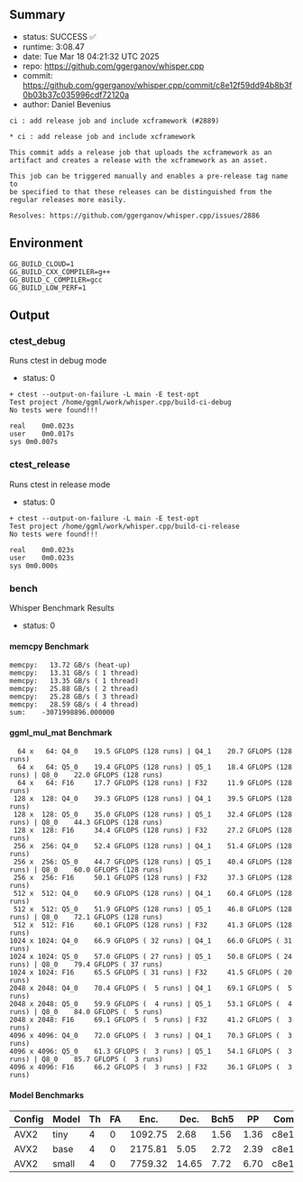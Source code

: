 ## Summary

- status:  SUCCESS ✅
- runtime: 3:08.47
- date:    Tue Mar 18 04:21:32 UTC 2025
- repo:    https://github.com/ggerganov/whisper.cpp
- commit:  https://github.com/ggerganov/whisper.cpp/commit/c8e12f59dd94b8b3f0b03b37c035996cdf72120a
- author:  Daniel Bevenius
```
ci : add release job and include xcframework (#2889)

* ci : add release job and include xcframework

This commit adds a release job that uploads the xcframework as an
artifact and creates a release with the xcframework as an asset.

This job can be triggered manually and enables a pre-release tag name to
be specified to that these releases can be distinguished from the
regular releases more easily.

Resolves: https://github.com/ggerganov/whisper.cpp/issues/2886
```

## Environment

```
GG_BUILD_CLOUD=1
GG_BUILD_CXX_COMPILER=g++
GG_BUILD_C_COMPILER=gcc
GG_BUILD_LOW_PERF=1
```

## Output

### ctest_debug

Runs ctest in debug mode
- status: 0
```
+ ctest --output-on-failure -L main -E test-opt
Test project /home/ggml/work/whisper.cpp/build-ci-debug
No tests were found!!!

real	0m0.023s
user	0m0.017s
sys	0m0.007s
```
### ctest_release

Runs ctest in release mode
- status: 0
```
+ ctest --output-on-failure -L main -E test-opt
Test project /home/ggml/work/whisper.cpp/build-ci-release
No tests were found!!!

real	0m0.023s
user	0m0.023s
sys	0m0.000s
```
### bench

Whisper Benchmark Results
- status: 0
#### memcpy Benchmark

```
memcpy:   13.72 GB/s (heat-up)
memcpy:   13.31 GB/s ( 1 thread)
memcpy:   13.35 GB/s ( 1 thread)
memcpy:   25.88 GB/s ( 2 thread)
memcpy:   25.28 GB/s ( 3 thread)
memcpy:   28.59 GB/s ( 4 thread)
sum:    -3071998896.000000
```

#### ggml_mul_mat Benchmark

```
  64 x   64: Q4_0    19.5 GFLOPS (128 runs) | Q4_1    20.7 GFLOPS (128 runs)
  64 x   64: Q5_0    19.4 GFLOPS (128 runs) | Q5_1    18.4 GFLOPS (128 runs) | Q8_0    22.0 GFLOPS (128 runs)
  64 x   64: F16     17.7 GFLOPS (128 runs) | F32     11.9 GFLOPS (128 runs)
 128 x  128: Q4_0    39.3 GFLOPS (128 runs) | Q4_1    39.5 GFLOPS (128 runs)
 128 x  128: Q5_0    35.0 GFLOPS (128 runs) | Q5_1    32.4 GFLOPS (128 runs) | Q8_0    44.3 GFLOPS (128 runs)
 128 x  128: F16     34.4 GFLOPS (128 runs) | F32     27.2 GFLOPS (128 runs)
 256 x  256: Q4_0    52.4 GFLOPS (128 runs) | Q4_1    51.4 GFLOPS (128 runs)
 256 x  256: Q5_0    44.7 GFLOPS (128 runs) | Q5_1    40.4 GFLOPS (128 runs) | Q8_0    60.0 GFLOPS (128 runs)
 256 x  256: F16     50.1 GFLOPS (128 runs) | F32     37.3 GFLOPS (128 runs)
 512 x  512: Q4_0    60.9 GFLOPS (128 runs) | Q4_1    60.4 GFLOPS (128 runs)
 512 x  512: Q5_0    51.9 GFLOPS (128 runs) | Q5_1    46.8 GFLOPS (128 runs) | Q8_0    72.1 GFLOPS (128 runs)
 512 x  512: F16     60.1 GFLOPS (128 runs) | F32     41.3 GFLOPS (128 runs)
1024 x 1024: Q4_0    66.9 GFLOPS ( 32 runs) | Q4_1    66.0 GFLOPS ( 31 runs)
1024 x 1024: Q5_0    57.0 GFLOPS ( 27 runs) | Q5_1    50.8 GFLOPS ( 24 runs) | Q8_0    79.4 GFLOPS ( 37 runs)
1024 x 1024: F16     65.5 GFLOPS ( 31 runs) | F32     41.5 GFLOPS ( 20 runs)
2048 x 2048: Q4_0    70.4 GFLOPS (  5 runs) | Q4_1    69.1 GFLOPS (  5 runs)
2048 x 2048: Q5_0    59.9 GFLOPS (  4 runs) | Q5_1    53.1 GFLOPS (  4 runs) | Q8_0    84.0 GFLOPS (  5 runs)
2048 x 2048: F16     69.1 GFLOPS (  5 runs) | F32     41.2 GFLOPS (  3 runs)
4096 x 4096: Q4_0    72.0 GFLOPS (  3 runs) | Q4_1    70.3 GFLOPS (  3 runs)
4096 x 4096: Q5_0    61.3 GFLOPS (  3 runs) | Q5_1    54.1 GFLOPS (  3 runs) | Q8_0    85.7 GFLOPS (  3 runs)
4096 x 4096: F16     66.2 GFLOPS (  3 runs) | F32     36.1 GFLOPS (  3 runs)
```

#### Model Benchmarks

|           Config |         Model |  Th |  FA |    Enc. |    Dec. |    Bch5 |      PP |  Commit |
|              --- |           --- | --- | --- |     --- |     --- |     --- |     --- |     --- |
|             AVX2 |          tiny |   4 |   0 | 1092.75 |    2.68 |    1.56 |    1.36 | c8e12f5 |
|             AVX2 |          base |   4 |   0 | 2175.81 |    5.05 |    2.72 |    2.39 | c8e12f5 |
|             AVX2 |         small |   4 |   0 | 7759.32 |   14.65 |    7.72 |    6.70 | c8e12f5 |


